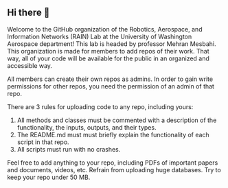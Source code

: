 ## Hi there 👋

Welcome to the GitHub organization of the Robotics, Aerospace, and Information Networks (RAIN) Lab at the University of Washington Aerospace department! This lab is headed by professor Mehran Mesbahi. This organization is made for members to add repos of their work. That way, all of your code will be available for the public in an organized and accessible way. 

All members can create their own repos as admins. In order to gain write permissions for other repos, you need the permission of an admin of that repo. 

There are 3 rules for uploading code to any repo, including yours:
1. All methods and classes must be commented with a description of the functionality, the inputs, outputs, and their types.
2. The README.md must must briefly explain the functionality of each script in that repo.
3. All scripts must run with no crashes.

Feel free to add anything to your repo, including PDFs of important papers and documents, videos, etc. Refrain from uploading huge databases. Try to keep your repo under 50 MB. 



<!--

**Here are some ideas to get you started:**

🙋‍♀️ A short introduction - what is your organization all about?
🌈 Contribution guidelines - how can the community get involved?
👩‍💻 Useful resources - where can the community find your docs? Is there anything else the community should know?
🍿 Fun facts - what does your team eat for breakfast?
🧙 Remember, you can do mighty things with the power of [Markdown](https://docs.github.com/github/writing-on-github/getting-started-with-writing-and-formatting-on-github/basic-writing-and-formatting-syntax)
-->
